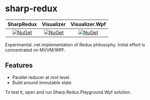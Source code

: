 # sharp-redux

|                SharpRedux                |                Visualizer                |              Visualizer.Wpf              |
| :--------------------------------------: | :--------------------------------------: | :--------------------------------------: |
| [![NuGet](https://img.shields.io/nuget/v/Righthand.SharpRedux.svg)](https://www.nuget.org/packages/Righthand.SharpRedux) | [![NuGet](https://img.shields.io/nuget/v/Righthand.SharpRedux.Visualizer.svg)](https://www.nuget.org/packages/Righthand.SharpRedux.Visualizer) | [![NuGet](https://img.shields.io/nuget/v/Righthand.SharpRedux.Visualizer.Wpf.svg)](https://www.nuget.org/packages/Righthand.SharpRedux.Visualizer.Wpf) |

Experimental .net implementation of Redux philosophy. Initial effort is concentrated on MVVM/WPF.  

## Features

* Parallel reducer at root level.
* Build around immutable state

To test it, open and run Sharp.Redux.Playground.Wpf solution.
